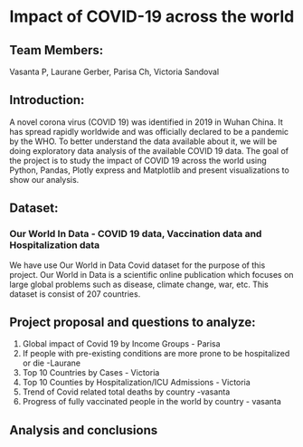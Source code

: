 # Impact of COVID-19 across the world

## Team Members: 
Vasanta P, Laurane Gerber, Parisa Ch, Victoria Sandoval

## Introduction:
A novel corona virus (COVID 19) was identified in 2019 in Wuhan China. It has spread rapidly worldwide and was officially declared to be a pandemic by the WHO. To better understand the data available about it, we will be doing exploratory data analysis of the available COVID 19 data.  The goal of the project is to study the impact of COVID 19 across the world using Python, Pandas, Plotly express and Matplotlib and present visualizations to show our analysis.

## Dataset:
### Our World In Data - COVID 19 data, Vaccination data and Hospitalization data
We have use Our World in Data Covid dataset for the purpose of this project. Our World in Data is a scientific online publication which focuses on large global problems such as disease, climate change, war, etc. This dataset is consist of 207 countries.

## Project proposal and questions to analyze:
1. Global impact of Covid 19 by Income Groups - Parisa
2. If people with pre-existing conditions are more prone to be hospitalized or die -Laurane 
3. Top 10 Countries by Cases - Victoria
4. Top 10 Counties by Hospitalization/ICU Admissions - Victoria
5. Trend of Covid related total deaths by country  -vasanta
6. Progress of fully vaccinated people in the world by country - vasanta

##  Analysis and conclusions



 
